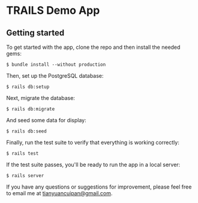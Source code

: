 # TRAILS Demo App

## Getting started

To get started with the app, clone the repo and then install the needed gems:

```
$ bundle install --without production
```

Then, set up the PostgreSQL database:

```
$ rails db:setup
```

Next, migrate the database:

```
$ rails db:migrate
```

And seed some data for display:

```
$ rails db:seed
```

Finally, run the test suite to verify that everything is working correctly:

```
$ rails test
```

If the test suite passes, you'll be ready to run the app in a local server:

```
$ rails server
```

If you have any questions or suggestions for improvement, please feel free to email me at <tianyuancuipan@gmail.com>.
